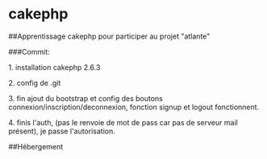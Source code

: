 # cakephp

##Apprentissage cakephp pour participer au projet "atlante"

###Commit:
<p>1. installation cakephp 2.6.3</p>
<p>2. config de .git</p>
<p>3. fin ajout du bootstrap et config des boutons connexion/inscription/deconnexion, fonction signup et logout fonctionnent.</p>
<p>4. finis l'auth, (pas le renvoie de mot de pass car pas de serveur mail présent),  je passe l'autorisation.</p>

##Hébergement
<p><http://www.wisp-gaming.com></p>
